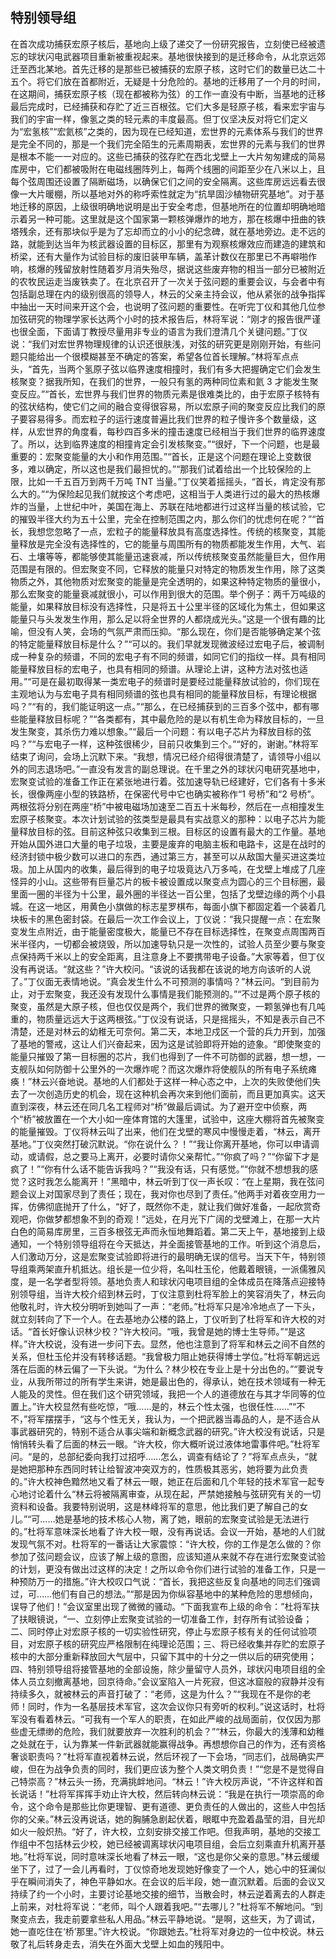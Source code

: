 ## 特别领导组

在首次成功捕获宏原子核后，基地向上级了递交了一份研究报告，立刻使已经被遗忘的球状闪电武器项目重新被重视起来。基地很快接到的是迁移命令，从北京远郊迁至西北某地。首先迁移的是那些已被捕获的宏原子核，这时它们的数量已达二十五个。将它们放在首都附近，无疑是十分危险的。基地的迁移用了一个月的时间，在这期间，捕获宏原子核（现在都被称为弦）的工作一直没有中断，当基地的迁移最后完成时，已经捕获和存贮了近三百根弦。它们大多是轻原子核，看来宏宇宙与我们的宇宙一样，像氢之类的轻元素的丰度最高。但丁仪坚决反对将它们定义为“宏氢核”“宏氦核”之类的，因为现在已经知道，宏世界的元素体系与我们的世界是完全不同的，那是一个我们完全陌生的元素周期表，宏世界的元素与我们的世界是根本不能一一对应的。这些已捕获的弦存贮在西北戈壁上一大片匆匆建成的简易库房中，它们都被吸附在电磁线圈阵列上，每两个线圈的间距至少在八米以上，且每个弦周围还设置了隔断磁场，以确保它们之间的安全隔离。这些库房远远看去很像一大片暖棚，所以基地对外的称呼索性就定为“抗旱固沙植物研究基地”。对于基地迁移的原因，上级很明确地说明是出于安全考虑，但基地所在的位置却明确地暗示着另一种可能。这里就是这个国家第一颗核弹爆炸的地方，那在核爆中扭曲的铁塔残余，还有那块似乎是为了忘却而立的小小的纪念碑，就在基地旁边。走不远的路，就能到达当年为核武器设置的目标区，那里有为观察核爆效应而建造的建筑和桥梁，还有大量作为试验目标的废旧装甲车辆，盖革计数仪在那里已不再噼啪作响，核爆的残留放射性随着岁月消失殆尽，据说这些废弃物的相当一部分已被附近的农牧民运走当废铁卖了。在北京召开了一次关于弦问题的重要会议，与会者中有包括副总理在内的级别很高的领导人，林云的父亲主持会议，他从紧张的战争指挥中抽出一天时间来开这个会，也说明了弦问题的重要性。在听完丁仪和其他几位参加弦研究的物理学家长达两个小时的技术报告后，林将军说：“刚才的报告很严谨也很全面，下面请丁教授尽量用非专业的语言为我们澄清几个关键问题。”丁仪说：“我们对宏世界物理规律的认识还很肤浅，对弦的研究更是刚刚开始，有些问题只能给出一个很模糊甚至不确定的答案，希望各位首长理解。”林将军点点头，“首先，当两个氢原子弦以临界速度相撞时，我们有多大把握确定它们会发生核聚变？据我所知，在我们的世界，一般只有氢的两种同位素和氦 3 才能发生聚变反应。”“首长，宏世界与我们世界的物质元素是很难类比的，由于宏原子核特有的弦状结构，使它们之间的融合变得很容易，所以宏原子间的聚变反应比我们的原子要容易得多。而宏粒子的运行速度普遍比我们世界的粒子慢许多个数量级，这样，从宏世界的角度看，每秒四百多米的撞击速度已经相当于我们世界的临界速度了。所以，达到临界速度的相撞肯定会引发核聚变。”“很好，下一个问题，也是最重要的：宏聚变能量的大小和作用范围。”“首长，正是这个问题在理论上变数很多，难以确定，所以这也是我们最担忧的。”“那我们试着给出一个比较保险的上限，比如一千五百万到两千万吨 TNT 当量。”丁仪笑着摇摇头，“首长，肯定没有那么大的。”“为保险起见我们就按这个考虑吧，这相当于人类进行过的最大的热核爆炸的当量，上世纪中叶，美国在海上、苏联在陆地都进行过这样当量的核试验，它的摧毁半径大约为五十公里，完全在控制范围之内，那么你们的忧虑何在呢？”“首长，我想您忽略了一点，宏粒子的能量释放具有高度选择性。传统的核聚变，其能量释放是完全没有选择性的，它的能量与周围所有的物质都能发生作用，大气、岩石、土壤等等，都能够使其能量迅速衰减，所以传统核聚变虽然能量巨大，但作用范围是有限的。但宏聚变不同，它释放的能量只对特定的物质发生作用，除了这类物质之外，其他物质对宏聚变的能量是完全透明的，如果这种特定物质的量很小，那么宏聚变的能量衰减就很小，可以作用到很大的范围。举个例子：两千万吨级的能量，如果释放目标没有选择性，只是将五十公里半径的区域化为焦土，但如果这能量只与头发发生作用，那么足以将全世界的人都烧成光头。”这是一个很有趣的比喻，但没有人笑，会场的气氛严肃而压抑。“那么现在，你们是否能够确定某个弦的特定能量释放目标是什么？”“可以的。我们早就发现微波经过宏电子后，被调制成一种复杂的频谱，不同的宏电子有不同的频谱，如同它们的指纹一样。具有相同能量释放目标的宏电子，也具有相同的频谱。从理论上讲，这种方法对弦也适用。”“可是在最初取得某一类宏电子的频谱时是要经过能量释放试验的，你们现在主观地认为与宏电子具有相同频谱的弦也具有相同的能量释放目标，有理论根据吗？”“有的，我们能证明这一点。”“那么，在已经捕获到的三百多个弦中，都有哪些能量释放目标呢？”“各类都有，其中最危险的是以有机生命为释放目标的，一旦发生聚变，其杀伤力难以想象。”“最后一个问题：有以电子芯片为释放目标的弦吗？”“与宏电子一样，这种弦很稀少，目前只收集到三个。”“好的，谢谢。”林将军结束了询问，会场上沉默下来。“我想，情况已经介绍得很清楚了，请领导小组以外的同志退场吧。”一直没有发言的副总理说。在千里之外的球状闪电研究基地中，宏聚变试验的准备工作正在紧张地进行着。弦加速导轨已经建好，它们各有十多米长，很像两座小型的铁路桥，在保密代号中它也确实被称作“1 号桥”和“2 号桥”。两根弦将分别在两座“桥”中被电磁场加速至二百五十米每秒，然后在一点相撞发生宏原子核聚变。本次计划试验的弦类型是最具有实战意义的那种：以电子芯片为能量释放目标的弦。目前这种弦只收集到三根。目标区的设置有最大的工作量。基地开始从国外进口大量的电子垃圾，主要是废弃的电脑主板和电路卡，这是在战时的经济封锁中极少数可以进口的东西，通过第三方，甚至可以从敌国大量买进这类垃圾。加上从国内的收集，最后得到的电子垃圾竟达八万多吨，在戈壁上堆成了几座怪异的小山。这些带有巨量芯片的板卡被设置成以聚变点为圆心的三个目标圈，最里面一圈的半径为十公里，最外圈的半径达一百公里，包括了戈壁边缘的两个小县城。在这一地区，用黄色小旗做的标志星罗棋布，每面小旗下都固定着一个装着几块板卡的黑色密封袋。在最后一次工作会议上，丁仪说：“我只提醒一点：在宏聚变发生点附近，由于能量密度极大，能量已不存在目标选择性，在聚变点周围两百米半径内，一切都会被烧毁，所以加速导轨只是一次性的，试验人员至少要与聚变点保持两千米以上的安全距离，且注意身上不要携带电子设备。”大家等着，但丁仪没有再说话。“就这些？”许大校问。“该说的话我都在该说的地方向该听的人说了。”丁仪面无表情地说。“真会发生什么不可预测的事情吗？”林云问。“到目前为止，对于宏聚变，我还没有发现什么事情是我们能预测的。”“不过是两个原子核的聚变，虽然是大原子核，但也仅仅是两个，我们世界的微聚变，一颗氢弹也有几吨重的，物质量远远大于这两根弦。”丁仪没有说话，只是摇摇头，不知是表示自己不清楚，还是对林云的幼稚无可奈何。第二天，本地卫戍区一个营的兵力开到，加强了基地的警戒，这让人们兴奋起来，因为这是试验即将开始的迹象。“即使聚变的能量只摧毁了第一目标圈的芯片，我们也得到了一件不可防御的武器，想一想，一支舰队如何防御十公里外的一次爆炸呢？而这次爆炸将使舰队的所有电子系统瘫痪！”林云兴奋地说。基地的人们都处于这样一种心态之中，上次的失败使他们失去了一次创造历史的机会，现在这种机会再次来到他们面前，而且更加真实。这天直到深夜，林云还在同几名工程师对“桥”做最后调试。为了避开空中侦察，两个“桥”被放置在一个大小如一座体育馆的大篷里，试验中，这座大棚将首先被聚变的能量摧毁。丁仪将林云叫了出来，他们在戈壁的寒风中慢慢走着，“林云，离开基地。”丁仪突然打破沉默说。“你在说什么？！”“我让你离开基地，你可以申请调动，或请假，总之要马上离开，必要时请你父亲帮忙。”“你疯了吗？”“你留下才是疯了！”“你有什么话不能告诉我吗？”“我没有话，只有感觉。”“你就不想想我的感觉？这时我怎么能离开！”黑暗中，林云听到丁仪一声长叹：“在上星期，我在弦问题会议上对国家尽到了责任；现在，我对你也尽到了责任。”他两手对着夜空用力一挥，仿佛彻底抛开了什么，“好了，既然你不走，就让我们做好准备，一起欣赏奇观吧，你做梦都想象不到的奇观！”远处，在月光下广阔的戈壁滩上，在那一大片白色的简易库房里，三百多根弦无声而永恒地舞蹈着。第二天上午，基地接到上级通知，一个特别领导组将在今天抵达，并全面接管基地的工作。听到这个消息后，人们激动万分，这是宏聚变试验即将进行的最明确无误的信号。当天下午，特别领导组乘两架直升机抵达。组长是一位少将，名叫杜玉伦，他戴着眼镜，一派儒雅风度，是一名学者型将领。基地负责人和球状闪电项目组的全体成员在降落点迎接特别领导组，当许大校介绍到林云时，丁仪注意到杜将军脸上的笑容消失了，林云向他敬礼时，许大校分明听到她叫了一声：“老师。”杜将军只是冷冷地点了一下头，就立刻转向了下一个人。在去基地办公楼的路上，丁仪听到了杜将军和许大校的对话。“首长好像认识林少校？”许大校问。“哦，我曾是她的博士生导师。”“是这样。”许大校说，没有进一步问下去。显然，他也注意到了将军和林云之间不自然的关系，但杜玉伦并没有转移话题。“我曾极力阻止她获得博士学位。”杜将军朝远远落在后面的林云偏了一下头说。“为什么？林少校在专业上是十分出色的。”“要说专业，从我所带过的所有学生来讲，她是最出色的，得承认，她在技术领域有一种无人能及的灵性。但在我们这个研究领域，我把一个人的道德放在与其才华同等的位置上。”许大校显然有些吃惊，“哦……是的，林云个性太强，也很任性……”“不不，”将军摆摆手，“这与个性无关，我认为，一个把武器当毒品的人，是不适合从事武器研究的，特别不适合从事尖端和新概念武器的研究。”许大校没有说话，只是悄悄转头看了后面的林云一眼。“许大校，你大概听说过液体地雷事件吧。”杜将军问。“是的，总部纪委向我打过招呼……怎么，调查有结论了？”将军点点头，“就是她把那种东西同时转让给智波冲突双方的，性质极其恶劣，她将要为此负责的。”许大校神色黯然地又看了林云一眼，她正在后面和几个年轻的技术军官一起专心地讨论着什么“林云将被隔离审查，从现在起，严禁她接触与弦研究有关的一切资料和设备。我要特别说明，这是林峰将军的意思，他比我们更了解自己的女儿。”“可……她是基地的技术核心人物，离了她，眼前的宏聚变试验是无法进行的。”杜将军意味深长地看了许大校一眼，没有再说话。会议一开始，基地的人们就发现气氛不对。杜将军的一番话让大家震惊：“许大校，你的工作是怎么做的？你参加了弦问题会议，应该了解上级的意图，应该知道从来就不存在进行宏聚变试验的计划，更没有做出过这样的决定！之所以命令你们进行试验的准备工作，只是一种预防万一的措施。”许大校叹口气说：“首长，我把这些反复向基地的同志们强调过，可……他们有自己的想法。”“那是因为你纵容基地中的某种危险的思想倾向，误导了他们！”会议室里出现了微微的骚动。“下面我宣布上级的命令：”杜将军扶了扶眼镜说，“一、立刻停止宏聚变试验的一切准备工作，封存所有试验设备；二、同时停止对宏原子核的一切实验性研究，停止与宏原子核有关的任何试验项目，对宏原子核的研究应严格限制在纯理论范围；三、将已经收集并存贮的宏原子核中的大部分重新释放回大气层中，只留下其中的十分之一供以后的研究使用；四、特别领导组将接管基地的全部设施，除少量留守人员外，球状闪电项目组的全体人员立刻撤离基地，回京待命。”会议室陷入一片死寂，但这冰窟般的寂静并没有持续多久，就被林云的声音打破了：“老师，这是为什么？”“我现在不是你的老师！同时，作为一名基层技术军官，这次会议你只有旁听的权利。”说这话时，杜将军没有看着林云。“可我有一个军人的职责，在如此严峻的战局面前，仅仅因为那些虚无缥缈的危险，我们就要放弃一次胜利的机会？”“林云，你最大的浅薄和幼稚之处就在于，认为靠某一件新武器就能赢得战争。再想想你自己的作为，还有资格奢谈职责吗？”杜将军直视着林云说，然后环视了一下会场，“同志们，战局确实严峻，但在为战争负责的同时，我们更应该为整个人类文明负责！”“您是不是觉得自己特崇高？”林云头一扬，充满挑衅地问。“林云！”许大校厉声说，“不许这样和首长说话！”杜将军挥挥手劝止许大校，然后转向林云说：“我是在执行一项崇高的命令，这个命令是那些比你更理智、更有道德、更负责任的人做出的，这些人中包括你的父亲。”林云没再说话，她的胸脯急剧起伏着，眼眶中充盈着晶莹的泪，目光却如火一般炽热。“好了，许大校，立刻安排交接工作吧。但我声明，基地的交接工作组中不包括林云少校，她已经被调离球状闪电项目组，会后立刻乘直升机离开基地。”杜将军说，同时意味深长地看了林云一眼，“这也是你父亲的意思。”林云缓缓坐下了，过了一会儿再看时，丁仪惊奇地发现她好像变了一个人，她心中的狂澜似乎在瞬间消失了，神色平静如水。在会议的后半段，她一直沉默着。后面的会议又持续了约一个小时，主要讨论基地交接的细节，当散会时，林云逆着离去的人群走上前来，对杜将军说：“老师，叫个人跟着我吧。”“去哪儿？”杜将军不解地问。“到聚变点去，我走前要拿些私人用品。”林云平静地说。“是啊，这些天，为了调试，她一直吃住在‘桥’那里。”许大校说。“你跟她去。”杜将军对身边的一位中校说。林云敬了礼后转身走去，消失在外面大戈壁上如血的残阳中。